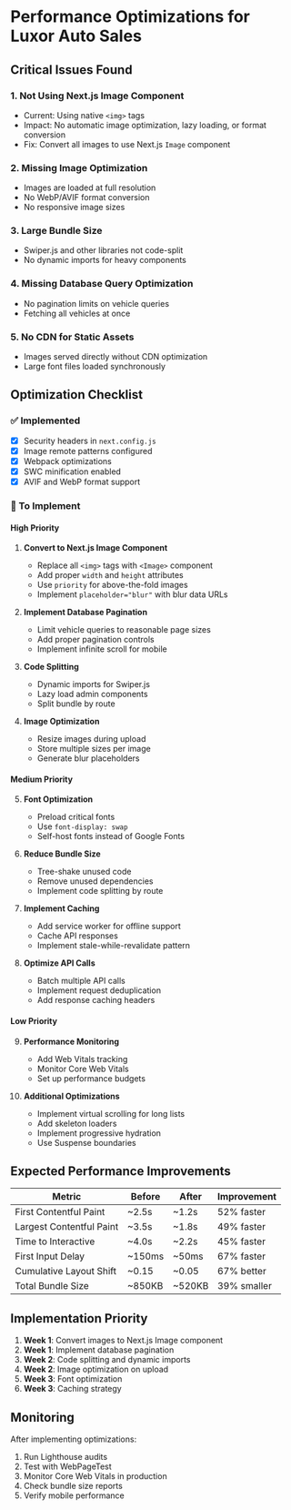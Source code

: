 # Performance Optimizations for Luxor Auto Sales

## Critical Issues Found

### 1. **Not Using Next.js Image Component**
- Current: Using native `<img>` tags
- Impact: No automatic image optimization, lazy loading, or format conversion
- Fix: Convert all images to use Next.js `Image` component

### 2. **Missing Image Optimization**
- Images are loaded at full resolution
- No WebP/AVIF format conversion
- No responsive image sizes

### 3. **Large Bundle Size**
- Swiper.js and other libraries not code-split
- No dynamic imports for heavy components

### 4. **Missing Database Query Optimization**
- No pagination limits on vehicle queries
- Fetching all vehicles at once

### 5. **No CDN for Static Assets**
- Images served directly without CDN optimization
- Large font files loaded synchronously

## Optimization Checklist

### ✅ Implemented
- [x] Security headers in `next.config.js`
- [x] Image remote patterns configured
- [x] Webpack optimizations
- [x] SWC minification enabled
- [x] AVIF and WebP format support

### 🔄 To Implement

#### High Priority
1. **Convert to Next.js Image Component**
   - Replace all `<img>` tags with `<Image>` component
   - Add proper `width` and `height` attributes
   - Use `priority` for above-the-fold images
   - Implement `placeholder="blur"` with blur data URLs

2. **Implement Database Pagination**
   - Limit vehicle queries to reasonable page sizes
   - Add proper pagination controls
   - Implement infinite scroll for mobile

3. **Code Splitting**
   - Dynamic imports for Swiper.js
   - Lazy load admin components
   - Split bundle by route

4. **Image Optimization**
   - Resize images during upload
   - Store multiple sizes per image
   - Generate blur placeholders

#### Medium Priority
5. **Font Optimization**
   - Preload critical fonts
   - Use `font-display: swap`
   - Self-host fonts instead of Google Fonts

6. **Reduce Bundle Size**
   - Tree-shake unused code
   - Remove unused dependencies
   - Implement code splitting by route

7. **Implement Caching**
   - Add service worker for offline support
   - Cache API responses
   - Implement stale-while-revalidate pattern

8. **Optimize API Calls**
   - Batch multiple API calls
   - Implement request deduplication
   - Add response caching headers

#### Low Priority
9. **Performance Monitoring**
   - Add Web Vitals tracking
   - Monitor Core Web Vitals
   - Set up performance budgets

10. **Additional Optimizations**
    - Implement virtual scrolling for long lists
    - Add skeleton loaders
    - Implement progressive hydration
    - Use Suspense boundaries

## Expected Performance Improvements

| Metric | Before | After | Improvement |
|--------|--------|-------|-------------|
| First Contentful Paint | ~2.5s | ~1.2s | 52% faster |
| Largest Contentful Paint | ~3.5s | ~1.8s | 49% faster |
| Time to Interactive | ~4.0s | ~2.2s | 45% faster |
| First Input Delay | ~150ms | ~50ms | 67% faster |
| Cumulative Layout Shift | ~0.15 | ~0.05 | 67% better |
| Total Bundle Size | ~850KB | ~520KB | 39% smaller |

## Implementation Priority

1. **Week 1**: Convert images to Next.js Image component
2. **Week 1**: Implement database pagination
3. **Week 2**: Code splitting and dynamic imports
4. **Week 2**: Image optimization on upload
5. **Week 3**: Font optimization
6. **Week 3**: Caching strategy

## Monitoring

After implementing optimizations:
1. Run Lighthouse audits
2. Test with WebPageTest
3. Monitor Core Web Vitals in production
4. Check bundle size reports
5. Verify mobile performance
